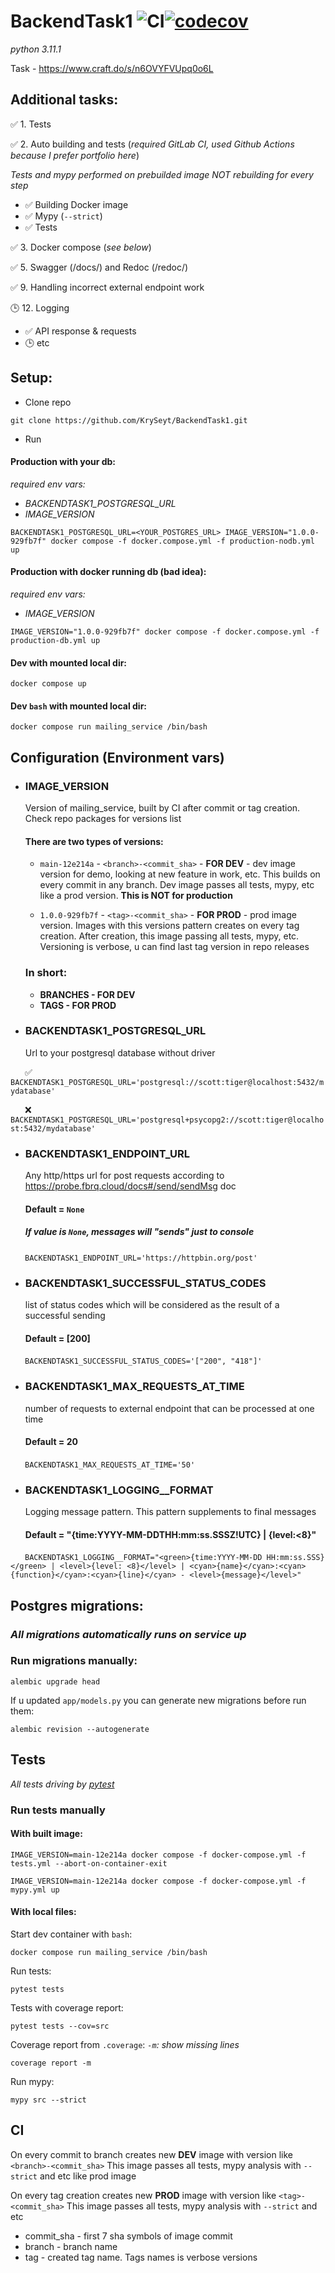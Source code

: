 # BackendTask1 ![CI](https://github.com/KrySeyt/backendtask1/actions/workflows/ci.yml/badge.svg)[![codecov](https://codecov.io/gh/KrySeyt/BackendTask1/branch/main/graph/badge.svg?token=V1H2036M7I)](https://codecov.io/gh/KrySeyt/BackendTask1)
*python 3.11.1*

Task - https://www.craft.do/s/n6OVYFVUpq0o6L

## Additional tasks:

✅ 1. Tests

✅ 2. Auto building and tests (*required GitLab CI, used Github Actions because I prefer portfolio here*)

*Tests and mypy performed on prebuilded image NOT rebuilding for every step*
- ✅ Building Docker image
- ✅ Mypy (`--strict`)
- ✅ Tests

✅ 3. Docker compose (*see below*)

✅ 5. Swagger (/docs/) and Redoc (/redoc/)

✅ 9. Handling incorrect external endpoint work

🕒 12. Logging
- ✅ API response & requests
- 🕒 etc

## Setup:

- Clone repo
```shell
git clone https://github.com/KrySeyt/BackendTask1.git
```

- Run

#### Production with your db:

*required env vars:*
- *BACKENDTASK1_POSTGRESQL_URL*
- *IMAGE_VERSION*

```shell
BACKENDTASK1_POSTGRESQL_URL=<YOUR_POSTGRES_URL> IMAGE_VERSION="1.0.0-929fb7f" docker compose -f docker.compose.yml -f production-nodb.yml up
```

#### Production with docker running db (bad idea):

*required env vars:*
- *IMAGE_VERSION*

```shell
IMAGE_VERSION="1.0.0-929fb7f" docker compose -f docker.compose.yml -f production-db.yml up
```

#### Dev with mounted local dir:
```shell
docker compose up
```

#### Dev `bash` with mounted local dir:
```shell
docker compose run mailing_service /bin/bash
```

## Configuration (Environment vars)

- ### IMAGE_VERSION
    Version of mailing_service, built by CI after commit or tag creation. Check repo packages for versions list
    
    #### There are two types of versions:
    - `main-12e214a` - `<branch>-<commit_sha>` - **FOR DEV** - dev image version for demo, 
    looking at new feature in work, etc. This builds on every commit in any branch. 
    Dev image passes all tests, mypy, etc like a prod version.
    **This is NOT for production**

    - `1.0.0-929fb7f` - `<tag>-<commit_sha>` - **FOR PROD** - prod image version. 
    Images with this versions pattern creates on every tag creation.
    After creation, this image passing all tests, mypy, etc.
    Versioning is verbose, u can find last tag version in repo releases
  
  ### **In short**:
  -  **BRANCHES - FOR DEV**
  -  **TAGS - FOR PROD**
- ### BACKENDTASK1_POSTGRESQL_URL
    Url to your postgresql database without driver

&ensp;&thinsp;&ensp;&thinsp;
✅
`
BACKENDTASK1_POSTGRESQL_URL='postgresql://scott:tiger@localhost:5432/mydatabase'
`

&ensp;&thinsp;&ensp;&thinsp;
❌
`
BACKENDTASK1_POSTGRESQL_URL='postgresql+psycopg2://scott:tiger@localhost:5432/mydatabase'
`

- ### BACKENDTASK1_ENDPOINT_URL
  Any http/https url for post requests according to https://probe.fbrq.cloud/docs#/send/sendMsg doc

  #### Default = `None`
  ##### If value is `None`, messages will "sends" just to console

&ensp;&thinsp;&ensp;&thinsp;
`
BACKENDTASK1_ENDPOINT_URL='https://httpbin.org/post'
`

- ### BACKENDTASK1_SUCCESSFUL_STATUS_CODES
  list of status codes which will be considered as the result of a successful sending

  #### Default = [200]

&ensp;&thinsp;&ensp;&thinsp;
`
BACKENDTASK1_SUCCESSFUL_STATUS_CODES='["200", "418"]'
`

- ### BACKENDTASK1_MAX_REQUESTS_AT_TIME
  number of requests to external endpoint that can be processed at one time
  
  #### Default = 20

&ensp;&thinsp;&ensp;&thinsp;
`
BACKENDTASK1_MAX_REQUESTS_AT_TIME='50'
`

- ### BACKENDTASK1_LOGGING__FORMAT
  Logging message pattern. This pattern supplements to final messages

  #### Default = "<green>{time:YYYY-MM-DDTHH:mm:ss.SSSZ!UTC}</green> | <level>{level:<8}</level>"

&ensp;&thinsp;&ensp;&thinsp;
`
BACKENDTASK1_LOGGING__FORMAT="<green>{time:YYYY-MM-DD HH:mm:ss.SSS}</green> | <level>{level: <8}</level> | <cyan>{name}</cyan>:<cyan>{function}</cyan>:<cyan>{line}</cyan> - <level>{message}</level>"
`
## Postgres migrations:
### *All migrations automatically runs on service up*

### Run migrations manually:
```shell
alembic upgrade head
```

If u updated `app/models.py` you can generate new migrations before run them:
```shell
alembic revision --autogenerate
```

## Tests
  *All tests driving by <a href="https://github.com/pytest-dev/pytest">pytest</a>*
### Run tests manually
#### With built image: 
```shell
IMAGE_VERSION=main-12e214a docker compose -f docker-compose.yml -f tests.yml --abort-on-container-exit
```

```shell
IMAGE_VERSION=main-12e214a docker compose -f docker-compose.yml -f mypy.yml up
```

#### With local files:

Start dev container with `bash`:
```shell
docker compose run mailing_service /bin/bash
```

Run tests:
```shell
pytest tests
```

Tests with coverage report:
```shell
pytest tests --cov=src
```

Coverage report from `.coverage`:
*`-m`: show missing lines*
```shell
coverage report -m
```

Run mypy:
```shell
mypy src --strict
```

## CI
  On every commit to branch creates new **DEV** image with version like `<branch>-<commit_sha>` 
  This image passes all tests, mypy analysis with `--strict` and etc like prod image
  
  On every tag creation creates new **PROD** image with version like `<tag>-<commit_sha>`
  This image passes all tests, mypy analysis with `--strict` and etc
  
  - commit_sha - first 7 sha symbols of image commit
  - branch - branch name
  - tag - created tag name. Tags names is verbose versions
